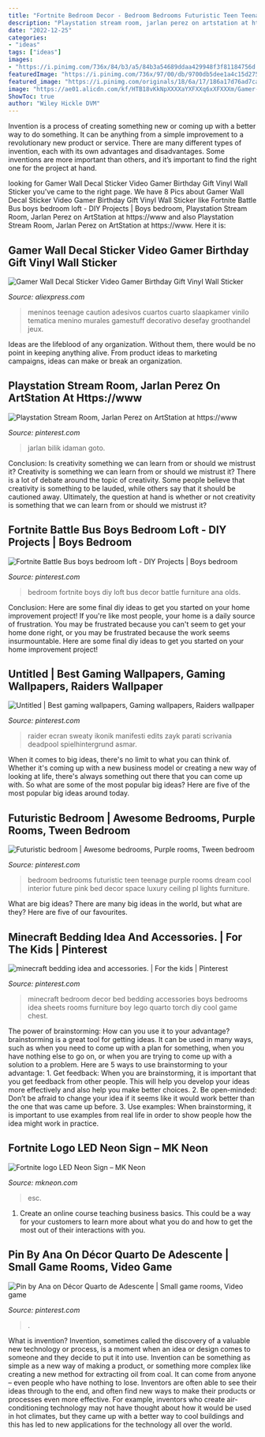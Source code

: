 ```yaml
---
title: "Fortnite Bedroom Decor - Bedroom Bedrooms Futuristic Teen Teenage Purple Rooms Dream Cool Interior Future Pink Bed Decor Space Luxury Ceiling Pl Lights Furniture"
description: "Playstation stream room, jarlan perez on artstation at https://www"
date: "2022-12-25"
categories:
- "ideas"
tags: ["ideas"]
images:
- "https://i.pinimg.com/736x/84/b3/a5/84b3a54689ddaa429948f3f81184756d.jpg"
featuredImage: "https://i.pinimg.com/736x/97/00/db/9700db5dee1a4c15d2750e92a1aaf76e.jpg"
featured_image: "https://i.pinimg.com/originals/18/6a/17/186a17d76ad7cab6abfbaf8ede7d7d62.jpg"
image: "https://ae01.alicdn.com/kf/HTB18vKkNpXXXXaYXFXXq6xXFXXXm/Gamer-Wall-Decal-Sticker-Video-Gamer-Birthday-Gift-Vinyl-Wall-Sticker-For-Kids-Room-Boys-Bedroom.jpg"
ShowToc: true
author: "Wiley Hickle DVM"
---
```



Invention is a process of creating something new or coming up with a better way to do something. It can be anything from a simple improvement to a revolutionary new product or service. There are many different types of invention, each with its own advantages and disadvantages. Some inventions are more important than others, and it’s important to find the right one for the project at hand.

	

		
looking for Gamer Wall Decal Sticker Video Gamer Birthday Gift Vinyl Wall Sticker you've came to the right page. We have 8 Pics about Gamer Wall Decal Sticker Video Gamer Birthday Gift Vinyl Wall Sticker like Fortnite Battle Bus boys bedroom loft - DIY Projects | Boys bedroom, Playstation Stream Room, Jarlan Perez on ArtStation at https://www and also Playstation Stream Room, Jarlan Perez on ArtStation at https://www. Here it is:
		
    
## Gamer Wall Decal Sticker Video Gamer Birthday Gift Vinyl Wall Sticker

<img loading=lazy src="https://ae01.alicdn.com/kf/HTB18vKkNpXXXXaYXFXXq6xXFXXXm/Gamer-Wall-Decal-Sticker-Video-Gamer-Birthday-Gift-Vinyl-Wall-Sticker-For-Kids-Room-Boys-Bedroom.jpg" onerror="this.onerror=null;this.src='https://tse1.mm.bing.net/th?id=OIP.vjK2DxiVHkVMag1F32emnAHaHa&amp;pid=15.1';" alt="Gamer Wall Decal Sticker Video Gamer Birthday Gift Vinyl Wall Sticker">

_Source: aliexpress.com_

>meninos teenage caution adesivos cuartos cuarto slaapkamer vinilo tematica menino murales gamestuff decorativo desefay groothandel jeux. 

	

Ideas are the lifeblood of any organization. Without them, there would be no point in keeping anything alive. From product ideas to marketing campaigns, ideas can make or break an organization.

    
## Playstation Stream Room, Jarlan Perez On ArtStation At Https://www

<img loading=lazy src="https://i.pinimg.com/736x/84/b3/a5/84b3a54689ddaa429948f3f81184756d.jpg" onerror="this.onerror=null;this.src='https://tse1.mm.bing.net/th?id=OIP.jc2UTdTZoTaX9pM9gk8s9AHaHa&amp;pid=15.1';" alt="Playstation Stream Room, Jarlan Perez on ArtStation at https://www">

_Source: pinterest.com_

>jarlan bilik idaman goto. 

	

Conclusion: Is creativity something we can learn from or should we mistrust it?
Creativity is something we can learn from or should we mistrust it?
There is a lot of debate around the topic of creativity. Some people believe that creativity is something to be lauded, while others say that it should be cautioned away. Ultimately, the question at hand is whether or not creativity is something that we can learn from or should we mistrust it?

    
## Fortnite Battle Bus Boys Bedroom Loft - DIY Projects | Boys Bedroom

<img loading=lazy src="https://i.pinimg.com/originals/d1/28/7f/d1287fc1b28ebb67b5608f49bed784f1.jpg" onerror="this.onerror=null;this.src='https://tse3.mm.bing.net/th?id=OIP.xyCW2sk8rOGQzxdFm1EQNQHaFj&amp;pid=15.1';" alt="Fortnite Battle Bus boys bedroom loft - DIY Projects | Boys bedroom">

_Source: pinterest.com_

>bedroom fortnite boys diy loft bus decor battle furniture ana olds. 

	

Conclusion: Here are some final diy ideas to get you started on your home improvement project!
If you're like most people, your home is a daily source of frustration. You may be frustrated because you can't seem to get your home done right, or you may be frustrated because the work seems insurmountable. Here are some final diy ideas to get you started on your home improvement project!

    
## Untitled | Best Gaming Wallpapers, Gaming Wallpapers, Raiders Wallpaper

<img loading=lazy src="https://i.pinimg.com/originals/18/6a/17/186a17d76ad7cab6abfbaf8ede7d7d62.jpg" onerror="this.onerror=null;this.src='https://tse1.mm.bing.net/th?id=OIP.PfGW7eWIwgSpHA6_kwuFsAHaNK&amp;pid=15.1';" alt="Untitled | Best gaming wallpapers, Gaming wallpapers, Raiders wallpaper">

_Source: pinterest.com_

>raider ecran sweaty ikonik manifesti edits zayk parati scrivania deadpool spielhintergrund asmar. 

	

When it comes to big ideas, there's no limit to what you can think of. Whether it's coming up with a new business model or creating a new way of looking at life, there's always something out there that you can come up with. So what are some of the most popular big ideas? Here are five of the most popular big ideas around today.

    
## Futuristic Bedroom | Awesome Bedrooms, Purple Rooms, Tween Bedroom

<img loading=lazy src="https://i.pinimg.com/originals/6d/a5/91/6da591a117775c6211cbf2831bd973f5.jpg" onerror="this.onerror=null;this.src='https://tse4.mm.bing.net/th?id=OIP.Z02Cw5a6soFPEB1jSbI9IAAAAA&amp;pid=15.1';" alt="Futuristic bedroom | Awesome bedrooms, Purple rooms, Tween bedroom">

_Source: pinterest.com_

>bedroom bedrooms futuristic teen teenage purple rooms dream cool interior future pink bed decor space luxury ceiling pl lights furniture. 

	

What are big ideas?
There are many big ideas in the world, but what are they? Here are five of our favourites.

    
## Minecraft Bedding Idea And Accessories. | For The Kids | Pinterest

<img loading=lazy src="https://s-media-cache-ak0.pinimg.com/736x/54/3a/fb/543afb839fc8dced7ad8bd7bca5fd75d.jpg" onerror="this.onerror=null;this.src='https://tse1.mm.bing.net/th?id=OIP.t5oRurrsMHhOjn76H5twLAHaJ3&amp;pid=15.1';" alt="minecraft bedding idea and accessories. | For the kids | Pinterest">

_Source: pinterest.com_

>minecraft bedroom decor bed bedding accessories boys bedrooms idea sheets rooms furniture boy lego quarto torch diy cool game chest. 

	

The power of brainstorming: How can you use it to your advantage?
brainstorming is a great tool for getting ideas. It can be used in many ways, such as when you need to come up with a plan for something, when you have nothing else to go on, or when you are trying to come up with a solution to a problem. Here are 5 ways to use brainstorming to your advantage: 1. Get feedback: When you are brainstorming, it is important that you get feedback from other people. This will help you develop your ideas more effectively and also help you make better choices. 2. Be open-minded: Don’t be afraid to change your idea if it seems like it would work better than the one that was came up before. 3. Use examples: When brainstorming, it is important to use examples from real life in order to show people how the idea might work in practice. 
    
## Fortnite Logo LED Neon Sign – MK Neon

<img loading=lazy src="https://cdn.shopify.com/s/files/1/1434/2870/products/Fforfornite_iceblue_1800x1800.jpg?v=1595514198" onerror="this.onerror=null;this.src='https://tse2.mm.bing.net/th?id=OIP.oEBuhQUG94oAwj2lEIQiNwHaHa&amp;pid=15.1';" alt="Fortnite logo LED Neon Sign – MK Neon">

_Source: mkneon.com_

>esc. 

	

1) Create an online course teaching business basics. This could be a way for your customers to learn more about what you do and how to get the most out of their interactions with you.

    
## Pin By Ana On Décor Quarto De Adescente | Small Game Rooms, Video Game

<img loading=lazy src="https://i.pinimg.com/736x/97/00/db/9700db5dee1a4c15d2750e92a1aaf76e.jpg" onerror="this.onerror=null;this.src='https://tse2.mm.bing.net/th?id=OIP.6KKhMDCkn7K520CeG49i4wHaG1&amp;pid=15.1';" alt="Pin by Ana on Décor Quarto de Adescente | Small game rooms, Video game">

_Source: pinterest.com_

>. 

	

What is invention?
Invention, sometimes called the discovery of a valuable new technology or process, is a moment when an idea or design comes to someone and they decide to put it into use. Invention can be something as simple as a new way of making a product, or something more complex like creating a new method for extracting oil from coal. It can come from anyone – even people who have nothing to lose. Inventors are often able to see their ideas through to the end, and often find new ways to make their products or processes even more effective. For example, inventors who create air-conditioning technology may not have thought about how it would be used in hot climates, but they came up with a better way to cool buildings and this has led to new applications for the technology all over the world.


